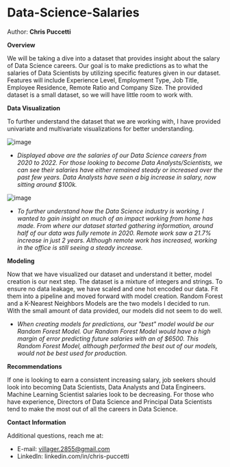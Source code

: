 # Data-Science-Salaries

Author: **Chris Puccetti**

**Overview**

We will be taking a dive into a dataset that provides insight about the salary of Data Science careers. Our goal is to make predictions as to what the salaries of Data Scientists by utilizing specific features given in our dataset. Features will include Experience Level, Employment Type, Job Title, Employee Residence, Remote Ratio and Company Size. The provided dataset is a small dataset, so we will have little room to work with. 

**Data Visualization**

To further understand the dataset that we are working with, I have provided univariate and multivariate visualizations for better understanding. 

![image](https://user-images.githubusercontent.com/97495724/193087833-7e4328f9-0d98-46c8-bce0-553c4f85a713.png)

* *Displayed above are the salaries of our Data Science careers from 2020 to 2022. For those looking to become Data Analysts/Scientists, we can see their salaries have either remained steady or increased over the past few years. Data Analysts have seen a big increase in salary, now sitting around $100k.*

![image](https://user-images.githubusercontent.com/97495724/191973642-656eb2c9-59ff-4aaf-9ba3-7985205e93d6.png)

* *To further understand how the Data Science industry is working, I wanted to gain insight on much of an impact working from home has made. From where our dataset started gathering information, around half of our data was fully remote in 2020. Remote work saw a 21.7% increase in just 2 years. Although remote work has increased, working in the office is still seeing a steady increase.* 

**Modeling**

Now that we have visualized our dataset and understand it better, model creation is our next step. The dataset is a mixture of integers and strings. To ensure no data leakage, we have scaled and one hot encoded our data. Fit them into a pipeline and moved forward with model creation. Random Forest and a K-Nearest Neighbors Models are the two models I decided to run. With the small amount of data provided, our models did not seem to do well. 

* *When creating models for predictions, our "best" model would be our Random Forest Model. Our Random Forest Model would have a high margin of error predicting future salaries with an of $6500. This Random Forest Model, although performed the best out of our models, would not be best used for production.*

**Recommendations**

If one is looking to earn a consistent increasing salary, job seekers should look into becoming Data Scientists, Data Analysts and Data Engineers. Machine Learning Scientist salaries look to be decreasing. For those who have experience, Directors of Data Science and Principal Data Scientists tend to make the most out of all the careers in Data Science. 

**Contact Information**

Additional questions, reach me at:

* E-mail: villager.2855@gmail.com
* LinkedIn: linkedin.com/in/chris-puccetti
